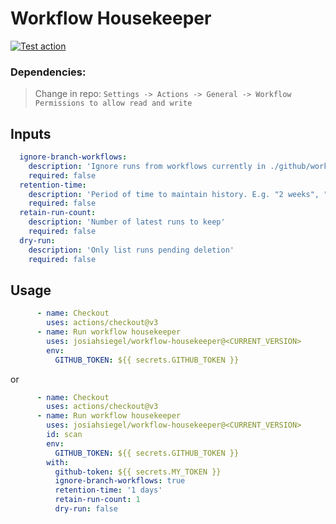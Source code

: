 # Workflow Housekeeper

[![Test action](https://github.com/JosiahSiegel/workflow-housekeeper/actions/workflows/test_action.yml/badge.svg)](https://github.com/JosiahSiegel/workflow-housekeeper/actions/workflows/test_action.yml)

### Dependencies:

>Change in repo: `Settings -> Actions -> General -> Workflow Permissions to allow read and write`

## Inputs
```yml
  ignore-branch-workflows:
    description: 'Ignore runs from workflows currently in ./github/workflow'
    required: false
  retention-time:
    description: 'Period of time to maintain history. E.g. "2 weeks", "3 days", etc.'
    required: false
  retain-run-count:
    description: 'Number of latest runs to keep'
    required: false
  dry-run:
    description: 'Only list runs pending deletion'
    required: false
```

## Usage
```yml
      - name: Checkout
        uses: actions/checkout@v3
      - name: Run workflow housekeeper
        uses: josiahsiegel/workflow-housekeeper@<CURRENT_VERSION>
        env:
          GITHUB_TOKEN: ${{ secrets.GITHUB_TOKEN }}
```
or
```yml
      - name: Checkout
        uses: actions/checkout@v3
      - name: Run workflow housekeeper
        uses: josiahsiegel/workflow-housekeeper@<CURRENT_VERSION>
        id: scan
        env:
          GITHUB_TOKEN: ${{ secrets.GITHUB_TOKEN }}
        with:
          github-token: ${{ secrets.MY_TOKEN }}
          ignore-branch-workflows: true
          retention-time: '1 days'
          retain-run-count: 1
          dry-run: false
```
